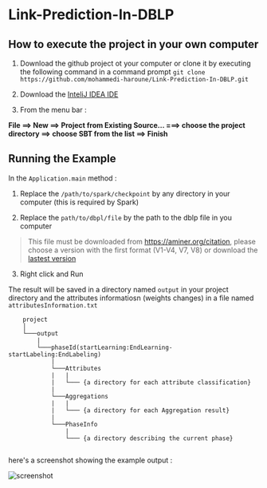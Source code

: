 # Link-Prediction-In-DBLP

## How to execute the project in your own computer

1. Download the github project ot your computer or clone it by executing the following command in a command prompt `git clone https://github.com/mohammedi-haroune/Link-Prediction-In-DBLP.git`

2. Download the [InteliJ IDEA IDE](https://www.jetbrains.com/idea/#chooseYourEdition)

3. From the menu bar : 

**File ==> New ==> Project from Existing Source... ===> choose the project directory ==> choose SBT from the list ==> Finish**

## Running the Example

In the `Application.main` method : 

1. Replace the `/path/to/spark/checkpoint` by any directory in your computer (this is required by Spark)

2. Replace the `path/to/dbpl/file` by the path to the dblp file in you computer 

> This file must be downloaded from https://aminer.org/citation, please choose a version with the first format (V1-V4, V7, V8) or download the [lastest version](https://static.aminer.org/lab-datasets/citation/dblp.v8.tgz)

3. Right click and Run

The result will be saved in a directory named `output` in your project directory and the attributes informatiosn (weights changes) in a file named `attributesInformation.txt`

```
    project   
    │
    └───output
        |
        └───phaseId(startLearning:EndLearning-startLabeling:EndLabeling)
            |
            └───Attributes            
            |   |
            |   └─── {a directory for each attribute classification}
            |
            └───Aggregations
            |   |
            |   └─── {a directory for each Aggregation result}
            |
            └───PhaseInfo
                |
                └─── {a directory describing the current phase}
            

```

here's a screenshot showing the example output :

![screenshot](https://github.com/mohammedi-haroune/Link-Prediction-In-DBLP/blob/master/outputScreenShot.png)
